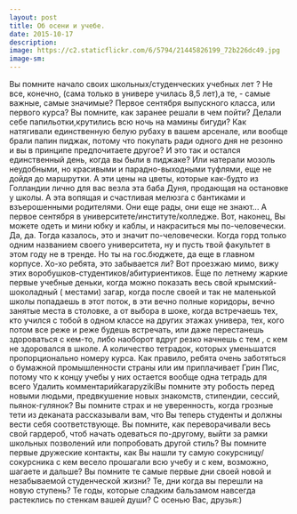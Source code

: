 ```yaml
---
layout: post
title: Об осени и учебе.
date: 2015-10-17
description: 
image: https://c2.staticflickr.com/6/5794/21445826199_72b226dc49.jpg
image-sm: 
---
```

<p>Вы помните начало своих школьных/студенческих учебных лет ? Не все, конечно, (сама только в универе училась 8,5 лет),а те, - самые важные, самые значимые? Первое сентября выпускного класса, или первого курса? Вы помните, как заранее решали в чем пойти? Делали себе папильотки,крутились всю ночь на мамины бигуди? Как натягивали единственную белую рубаху в вашем арсенале, или вообще брали папин пиджак, потому что покупать ради одного дня не резонно и вы в принципе предпочитаете другое? И это так и остался единственный день, когда вы были в пиджаке? Или натерали мозоль неудобными, но красивыми и парадно-выходными туфлями, еще не дойдя до маршрутки. А эти цены на цветы, которые как-будто из Голландии лично для вас везла эта баба Дуня, продающая на остановке у школы. А эта вопящая и счастливая мелюзга с бантиками и взъерошенными родителями. Они еще рады, они еще не знают... А первое сентября в университете/институте/колледже. Вот, наконец, Вы можете одеть и мини юбку и каблы, и накраситься мы по-человечески. Да, да. Тогда казалось, это и значит по-человечески. Когда горд только одним названием своего университета, ну и пусть твой факультет в этом году не в тренде. Но ты на гос.бюджете, да еще в главном корпусе. Хо-хо ребята, это забывается ли? Вот проезжаю мимо, вижу этих воробушков-студентиков/абитуриентиков. Еще по летнему жаркие первые учебные деньки, когда можно показать весь свой крымский-шоколадный ( местами) загар, когда после своей и так не маленькой школы попадаешь в этот поток, в эти вечно полные коридоры, вечно занятые места в столовке, а от выбора в шоке, когда встречаешь тех, кто учился с тобой в одном классе на других этажах универа, тех, кого потом все реже и реже будешь встречать, или даже перестанешь здороваться с кем-то, либо наоборот вдруг резко начнешь с тем , с кем не здоровался в школе. А количество тетрадок, которых уменьшатся пропорционально номеру курса. Как правило, ребята очень заботяться о бумажной промышленности страны или им приплачивает Грин Пис, потому что к концу учебы у них остается вообще одна тетрадь для всего
Удалить комментарийkarapyzikiВы помните эту робость перед новыми людьми, предвкушение новых знакомств, стипендии, сессий, пьянок-гулянок? Вы помните страх и не уверенность, когда грозные тети из деканата рассказывали вам, что Вы теперь студенты и должны вести себя соответствующе. 
Вы помните, как переворачивали весь свой гардероб, чтоб начать одеваться по-другому, выйти за рамки школьных позволений или попробовать другой стиль? 
Вы помните первые дружеские контакты, как Вы нашли ту самую сокурсницу/сокурсника с кем весело прошагали всю учебу и с кем, возможно, шагаете и дальше? 
Вы помните те самые первые дни своей новой и незабываемой студенческой жизни? 
Те, дни когда вы перешли на новую ступень? 
Те годы, которые сладким бальзамом навсегда растеклись по стенкам вашей души? 
С осенью Вас, друзья:)</p>
